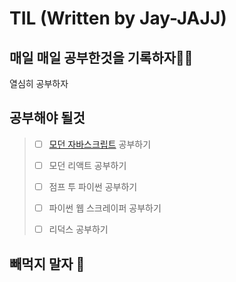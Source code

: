 # TIL (Written by Jay-JAJJ)

## 매일 매일 공부한것을 기록하자👩‍💻
열심히 공부하자



## 공부해야 될것
> + [ ] [모던 자바스크립트](https://learnjs.vlpt.us/) 공부하기
>
> + [ ] 모던 리액트 공부하기
> + [ ] 점프 투 파이썬 공부하기
> + [ ] 파이썬 웹 스크레이퍼 공부하기
> + [ ] 리덕스 공부하기

## 빼먹지 말자 🙏
